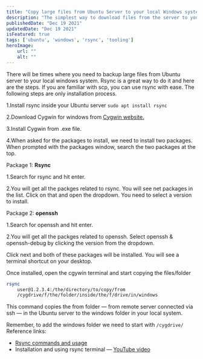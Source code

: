 ```yaml
---
title: "Copy large files from Ubuntu Server to your local Windows system with rsync."
description: "The simplest way to download files from the server to your local system"
publishedDate: "Dec 19 2021"
updatedDate: "Dec 19 2021"
isFeatured: true
tags: ['ubuntu', 'windows', 'rsync', 'tooling']
heroImage:
    url: ""
    alt: ""
---
```


There will be times where you need to backup large files from Ubuntu server to your local windows system. Rsync is a great way to do it and here are the steps. If you are familiar with scp, you can use rsync with ease. The following steps are only installation process.

1.Install rsync inside your Ubuntu server ```sudo apt install rsync```

2.Download Cygwin for windows from [Cygwin website.](https://www.cygwin.com/)

3.Install Cygwin from .exe file.

4.When asked for the packages to install, we need to install two packages. When prompted with the packages window, search the two packages at the top.

Package 1: **Rsync**

1.Search for rsync and hit enter.

2.You will get all the packges related to rsync. You will see net packages in the list. Click on that and open the dropdown. You need to select a version to install.

Package 2: **openssh**

1.Search for openssh and hit enter.

2.You will get all the packges related to openssh. Select openssh & openssh-debug by clicking the version from the dropdown.

Click next and both of these packages will be installed. You will see a terminal shortcut on your desktop.

Once installed, open the cgywin terminal and start copying the files/folder

```bash
rsync 
    user@1.2.3.4:/the/directory/to/copy/from 
    /cygdrive/f/the/folder/inside/the/f/drive/in/windows
```

This command copies the from folder — from remote server connected via ssh — in the Ubuntu server to the windows folder in your local system.

Remember, to add the windows folder we need to start with ```/cygdrive/```
Reference links:

- [Rsync commands and usage](https://linuxize.com/post/how-to-use-rsync-for-local-and-remote-data-transfer-and-synchronization/)
- Installation and using rsync terminal — [YouTube video](https://www.youtube.com/watch?v=PWCCJJ0i1ec)
